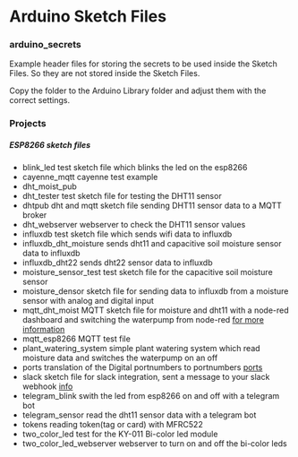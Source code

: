 # Arduino Sketch Files

### arduino_secrets
Example header files for storing the secrets to be used inside the Sketch Files. So they are not stored inside the Sketch Files.

Copy the folder to the Arduino Library folder and adjust them with the correct settings.

### Projects

##### ESP8266 sketch files

- blink_led test sketch file which blinks the led on the esp8266
- cayenne_mqtt cayenne test example
- dht_moist_pub 
- dht_tester test sketch file for testing the DHT11 sensor
- dhtpub dht and mqtt sketch file sending DHT11 sensor data to a MQTT broker
- dht_webserver webserver to check the DHT11 sensor values
- influxdb test sketch file which sends wifi data to influxdb
- influxdb_dht_moisture sends dht11 and capacitive soil moisture sensor data to influxdb
- influxdb_dht22 sends dht22 sensor data to influxdb
- moisture_sensor_test test sketch file for the capacitive soil moisture sensor
- moisture_densor sketch file for sending data to influxdb from a moisture sensor with analog and digital input
- mqtt_dht_moist MQTT sketch file for moisture and dht11 with a node-red dashboard and switching the waterpump from node-red [for more information](./mqtt_dht_moist/Mqtt.md)
- mqtt_esp8266 MQTT test file
- plant_watering_system simple plant watering system which read moisture data and switches the waterpump on an off
- ports translation of the Digital portnumbers to portnumbers [ports](./ports/ports.md)
- slack sketch file for slack integration, sent a message to your slack webhook [info](./slack/slack.md)
- telegram_blink swith the led from esp8266 on and off with a telegram bot
- telegram_sensor read the dht11 sensor data with a telegram bot
- tokens reading token(tag or card) with MFRC522
- two_color_led test for the KY-011 Bi-color led module
- two_color_led_webserver webserver to turn on and off the bi-color leds